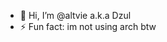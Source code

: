 - 👋 Hi, I’m @altvie a.k.a Dzul
- ⚡ Fun fact: im not using arch btw

<!---
altvie/altvie is a ✨ special ✨ repository because its `README.md` (this file) appears on your GitHub profile.
You can click the Preview link to take a look at your changes.
--->
